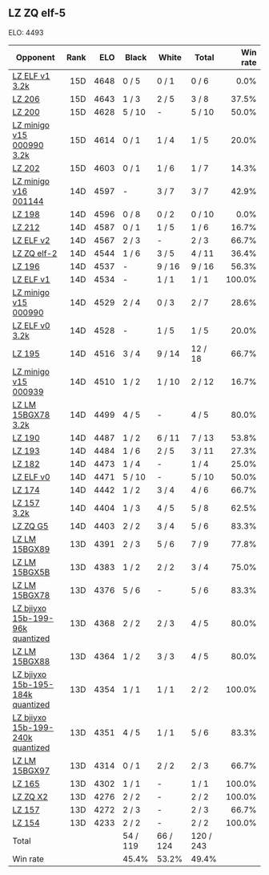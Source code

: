 ## LZ ZQ elf-5 ##

ELO: 4493

Opponent | Rank | ELO | Black | White | Total | Win rate
---------|-----:|----:|-------|-------|-------|-------:
[LZ ELF v1 3.2k](LZ%20ELF%20v1%203.2k.md) | 15D | 4648 | 0 / 5 | 0 / 1 | 0 / 6 | 0.0%
[LZ 206](LZ%20206.md) | 15D | 4643 | 1 / 3 | 2 / 5 | 3 / 8 | 37.5%
[LZ 200](LZ%20200.md) | 15D | 4628 | 5 / 10 | - | 5 / 10 | 50.0%
[LZ minigo v15 000990 3.2k](LZ%20minigo%20v15%20000990%203.2k.md) | 15D | 4614 | 0 / 1 | 1 / 4 | 1 / 5 | 20.0%
[LZ 202](LZ%20202.md) | 15D | 4603 | 0 / 1 | 1 / 6 | 1 / 7 | 14.3%
[LZ minigo v16 001144](LZ%20minigo%20v16%20001144.md) | 14D | 4597 | - | 3 / 7 | 3 / 7 | 42.9%
[LZ 198](LZ%20198.md) | 14D | 4596 | 0 / 8 | 0 / 2 | 0 / 10 | 0.0%
[LZ 212](LZ%20212.md) | 14D | 4587 | 0 / 1 | 1 / 5 | 1 / 6 | 16.7%
[LZ ELF v2](LZ%20ELF%20v2.md) | 14D | 4567 | 2 / 3 | - | 2 / 3 | 66.7%
[LZ ZQ elf-2](LZ%20ZQ%20elf-2.md) | 14D | 4544 | 1 / 6 | 3 / 5 | 4 / 11 | 36.4%
[LZ 196](LZ%20196.md) | 14D | 4537 | - | 9 / 16 | 9 / 16 | 56.3%
[LZ ELF v1](LZ%20ELF%20v1.md) | 14D | 4534 | - | 1 / 1 | 1 / 1 | 100.0%
[LZ minigo v15 000990](LZ%20minigo%20v15%20000990.md) | 14D | 4529 | 2 / 4 | 0 / 3 | 2 / 7 | 28.6%
[LZ ELF v0 3.2k](LZ%20ELF%20v0%203.2k.md) | 14D | 4528 | - | 1 / 5 | 1 / 5 | 20.0%
[LZ 195](LZ%20195.md) | 14D | 4516 | 3 / 4 | 9 / 14 | 12 / 18 | 66.7%
[LZ minigo v15 000939](LZ%20minigo%20v15%20000939.md) | 14D | 4510 | 1 / 2 | 1 / 10 | 2 / 12 | 16.7%
[LZ LM 15BGX78 3.2k](LZ%20LM%2015BGX78%203.2k.md) | 14D | 4499 | 4 / 5 | - | 4 / 5 | 80.0%
[LZ 190](LZ%20190.md) | 14D | 4487 | 1 / 2 | 6 / 11 | 7 / 13 | 53.8%
[LZ 193](LZ%20193.md) | 14D | 4484 | 1 / 6 | 2 / 5 | 3 / 11 | 27.3%
[LZ 182](LZ%20182.md) | 14D | 4473 | 1 / 4 | - | 1 / 4 | 25.0%
[LZ ELF v0](LZ%20ELF%20v0.md) | 14D | 4471 | 5 / 10 | - | 5 / 10 | 50.0%
[LZ 174](LZ%20174.md) | 14D | 4442 | 1 / 2 | 3 / 4 | 4 / 6 | 66.7%
[LZ 157 3.2k](LZ%20157%203.2k.md) | 14D | 4404 | 1 / 3 | 4 / 5 | 5 / 8 | 62.5%
[LZ ZQ G5](LZ%20ZQ%20G5.md) | 14D | 4403 | 2 / 2 | 3 / 4 | 5 / 6 | 83.3%
[LZ LM 15BGX89](LZ%20LM%2015BGX89.md) | 13D | 4391 | 2 / 3 | 5 / 6 | 7 / 9 | 77.8%
[LZ LM 15BGX5B](LZ%20LM%2015BGX5B.md) | 13D | 4383 | 1 / 2 | 2 / 2 | 3 / 4 | 75.0%
[LZ LM 15BGX78](LZ%20LM%2015BGX78.md) | 13D | 4376 | 5 / 6 | - | 5 / 6 | 83.3%
[LZ bjiyxo 15b-199-96k quantized](LZ%20bjiyxo%2015b-199-96k%20quantized.md) | 13D | 4368 | 2 / 2 | 2 / 3 | 4 / 5 | 80.0%
[LZ LM 15BGX88](LZ%20LM%2015BGX88.md) | 13D | 4364 | 1 / 2 | 3 / 3 | 4 / 5 | 80.0%
[LZ bjiyxo 15b-195-184k quantized](LZ%20bjiyxo%2015b-195-184k%20quantized.md) | 13D | 4354 | 1 / 1 | 1 / 1 | 2 / 2 | 100.0%
[LZ bjiyxo 15b-199-240k quantized](LZ%20bjiyxo%2015b-199-240k%20quantized.md) | 13D | 4351 | 4 / 5 | 1 / 1 | 5 / 6 | 83.3%
[LZ LM 15BGX97](LZ%20LM%2015BGX97.md) | 13D | 4314 | 0 / 1 | 2 / 2 | 2 / 3 | 66.7%
[LZ 165](LZ%20165.md) | 13D | 4302 | 1 / 1 | - | 1 / 1 | 100.0%
[LZ ZQ X2](LZ%20ZQ%20X2.md) | 13D | 4276 | 2 / 2 | - | 2 / 2 | 100.0%
[LZ 157](LZ%20157.md) | 13D | 4272 | 2 / 3 | - | 2 / 3 | 66.7%
[LZ 154](LZ%20154.md) | 13D | 4233 | 2 / 2 | - | 2 / 2 | 100.0%
Total | | | 54 / 119 | 66 / 124 | 120 / 243 | 
Win rate| | | 45.4% | 53.2% | 49.4% | 
